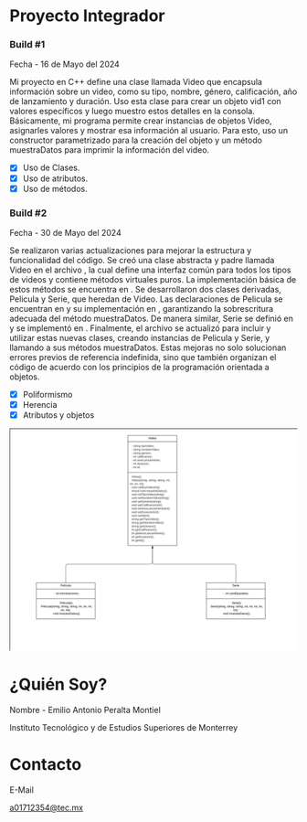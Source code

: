 # Proyecto Integrador

### Build #1

Fecha - 16 de Mayo del 2024

Mi proyecto en C++ define una clase llamada Video que encapsula información sobre un video, como su tipo, nombre, género, calificación, año de lanzamiento y duración. Uso esta clase para crear un objeto vid1 con valores específicos y luego muestro estos detalles en la consola. Básicamente, mi programa permite crear instancias de objetos Video, asignarles valores y mostrar esa información al usuario. Para esto, uso un constructor parametrizado para la creación del objeto y un método muestraDatos para imprimir la información del video.

- [x] Uso de Clases.
- [x] Uso de atributos.
- [x] Uso de métodos.

### Build #2

Fecha - 30 de Mayo del 2024

Se realizaron varias actualizaciones para mejorar la estructura y funcionalidad del código. Se creó una clase abstracta y padre llamada Video en el archivo , la cual define una interfaz común para todos los tipos de videos y contiene métodos virtuales puros. La implementación básica de estos métodos se encuentra en . Se desarrollaron dos clases derivadas, Pelicula y Serie, que heredan de Video. Las declaraciones de Pelicula se encuentran en y su implementación en , garantizando la sobrescritura adecuada del método muestraDatos. De manera similar, Serie se definió en y se implementó en . Finalmente, el archivo se actualizó para incluir y utilizar estas nuevas clases, creando instancias de Pelicula y Serie, y llamando a sus métodos muestraDatos. Estas mejoras no solo solucionan errores previos de referencia indefinida, sino que también organizan el código de acuerdo con los principios de la programación orientada a objetos.

- [x] Poliformismo
- [x] Herencia
- [x] Atributos y objetos

![](Imágenes/UML.png)

# ¿Quién Soy?

Nombre - Emilio Antonio Peralta Montiel

Instituto Tecnológico y de Estudios Superiores de Monterrey

# Contacto

E-Mail 

a01712354@tec.mx
